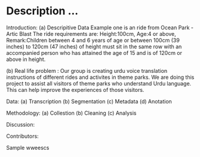 # Description ...
Introduction:
(a) Descripitive Data 
Example one is an ride from Ocean Park - Artic Blast 
The ride requirements are: Height:100cm, Age:4 or above, Remark:Children between 4 and 6 years of age or between 100cm (39 inches) to 120cm (47 inches) of height must sit in the same row with an accompanied person who has attained the age of 15 and is of 120cm or above in height.

(b) Real life problem : Our group is creating urdu voice translation instructions of different rides and activites in theme parks. We are doing this project to assist all visitors of theme parks who understand Urdu language. This can help improve the experiences of those visitors.

Data:
(a) Transcription
(b) Segmentation
(c) Metadata
(d) Anotation

Methodology:
(a) Collestion
(b) Cleaning
(c) Analysis

Discussion:

Contributors:


Sample wweescs